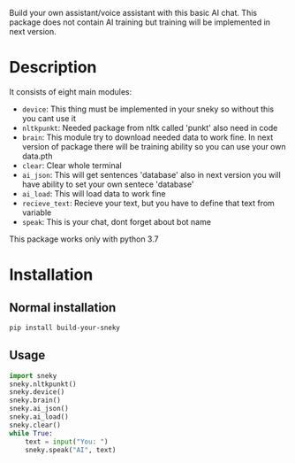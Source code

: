 Build your own assistant/voice assistant with this basic AI chat. This package does not contain AI training but training will be implemented in next version.

# Description
    
It consists of eight main modules:

- `device`: This thing must be implemented in your sneky so without this you cant use it
- `nltkpunkt`: Needed package from nltk called 'punkt' also need in code
- `brain`: This module try to download needed data to work fine. In next version of package there will be training ability so you can use your own data.pth
- `clear`: Clear whole terminal
- `ai_json`: This will get sentences 'database' also in next version you will have ability to set your own sentece 'database'
- `ai_load`: This will load data to work fine
- `recieve_text`: Recieve your text, but you have to define that text from variable
- `speak`: This is your chat, dont forget about bot name

This package works only with python 3.7

# Installation
 
## Normal installation

```bash
pip install build-your-sneky
```

## Usage
```py
import sneky
sneky.nltkpunkt()
sneky.device()
sneky.brain()
sneky.ai_json()
sneky.ai_load()
sneky.clear()
while True:
    text = input("You: ")
    sneky.speak("AI", text)
```